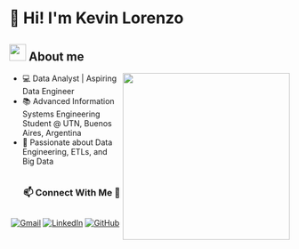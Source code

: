 <h1>👋 Hi! I'm Kevin Lorenzo</h1>    
</p>


## <picture><img src = "https://github.com/7oSkaaa/7oSkaaa/blob/main/Images/about_me.gif?raw=true" width = 30px></picture> About me

<picture> <img align="right" src="https://media4.giphy.com/media/v1.Y2lkPTc5MGI3NjExeXJkcGt3ZnNuYm9mZ3VvOGVjY2FyYXY0ZzdzanowOWFoM2tqM3RvaCZlcD12MV9pbnRlcm5hbF9naWZfYnlfaWQmY3Q9Zw/sRFEa8lbeC7zbcIZZR/giphy.gif" width = 300px></picture>

- 💻 Data Analyst | Aspiring Data Engineer
- 📚 Advanced Information Systems Engineering Student @ UTN, Buenos Aires, Argentina
- 🚀 Passionate about Data Engineering, ETLs, and Big Data



<!--
💻 Data Analyst | Aspiring Data Engineer
📚 Advanced Information Systems Engineering Student @ UTN, Buenos Aires, Argentina
🚀 Passionate about Data Engineering, ETLs, and Big Data

🔍 What I’m working on
Enhancing my skills in Apache Spark, Databricks, and Cloud Storage
Exploring Big Data architectures and scalable ETL pipelines

🛠 Tech Stack
Languages: Python, SQL
Tools & Frameworks: Apache Spark, SQLAlchemy, Power BI
Databases: SQL Server, Teradata, PostgreSQL, MySQL

🎯 Looking for
Opportunities in Data Analytics or Data Engineering
Collaborations on data-driven projects
This is <a href="https://drive.google.com/file/d/13d7I4UUrEw4hwOykfb3cCs32BhYrLsdt/view?usp=sharing" target="_blank">MY RESUME.</a>
-->



<!-- Connect with me -->
<!--h2 without bottom border-->
<div id="user-content-toc">
  <ul align="center">
    <summary><h3 style="display: inline-block">📫 Connect With Me 🤝</h3></summary>
  </ul>
</div>

<!--icons and links-->
<p align="center">
	<a href="mailto:keezlo00@gmail.com"><img img src="https://img.shields.io/badge/Gmail-%23EA4335.svg?style=plastic&logo=gmail&logoColor=white" alt="Gmail"/></a>
	<a href="https://www.linkedin.com/in/kevin-lorenzo-276595248/"><img src="https://img.shields.io/badge/LinkedIn-%230A66C2.svg?style=plastic&logo=linkedin&logoColor=white" alt="LinkedIn"/></a>
	<a href="https://github.com/KevinLorenzo7"><img src="https://img.shields.io/badge/GitHub-%23181717.svg?style=plastic&logo=github&logoColor=white" alt="GitHub"/></a>
</p>
</p>

